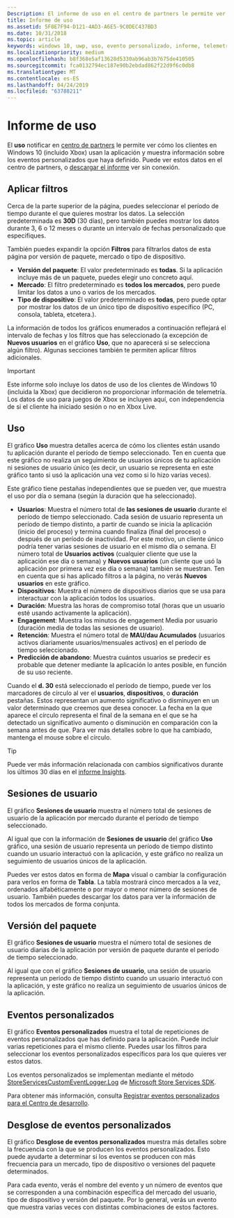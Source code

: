 ```yaml
---
Description: El informe de uso en el centro de partners le permite ver cómo los clientes usan la aplicación.
title: Informe de uso
ms.assetid: 5F0E7F94-D121-4AD3-A6E5-9C0DEC437BD3
ms.date: 10/31/2018
ms.topic: article
keywords: windows 10, uwp, uso, evento personalizado, informe, telemetría, sesiones de usuario
ms.localizationpriority: medium
ms.openlocfilehash: b8f368e5af13628d5330ab96ab3b7675de410505
ms.sourcegitcommit: fca0132794ec187e90b2ebdad862f22d9f6c0db8
ms.translationtype: MT
ms.contentlocale: es-ES
ms.lasthandoff: 04/24/2019
ms.locfileid: "63788211"
---
```

# <a name="usage-report"></a>Informe de uso


El **uso** notificar en [centro de partners](https://partner.microsoft.com/dashboard) le permite ver cómo los clientes en Windows 10 (incluido Xbox) usan la aplicación y muestra información sobre los eventos personalizados que haya definido. Puede ver estos datos en el centro de partners, o [descargar el informe](download-analytic-reports.md) ver sin conexión.


## <a name="apply-filters"></a>Aplicar filtros

Cerca de la parte superior de la página, puedes seleccionar el período de tiempo durante el que quieres mostrar los datos. La selección predeterminada es **30D** (30 días), pero también puedes mostrar los datos durante 3, 6 o 12 meses o durante un intervalo de fechas personalizado que especifiques.

También puedes expandir la opción **Filtros** para filtrarlos datos de esta página por versión de paquete, mercado o tipo de dispositivo.

-   **Versión del paquete**: El valor predeterminado es **todas**. Si la aplicación incluye más de un paquete, puedes elegir uno concreto aquí.
-   **Mercado**: El filtro predeterminado es **todos los mercados**, pero puede limitar los datos a uno o varios de los mercados.
-   **Tipo de dispositivo**: El valor predeterminado es **todas**, pero puede optar por mostrar los datos de un único tipo de dispositivo específico (PC, consola, tableta, etcetera.).

La información de todos los gráficos enumerados a continuación reflejará el intervalo de fechas y los filtros que has seleccionado (a excepción de **Nuevos usuarios** en el gráfico **Uso**, que no aparecerá si se selecciona algún filtro). Algunas secciones también te permiten aplicar filtros adicionales.

> [!IMPORTANT]
> Este informe solo incluye los datos de uso de los clientes de Windows 10 (incluida la Xbox) que decidieron no proporcionar información de telemetría. Los datos de uso para juegos de Xbox se incluyen aquí, con independencia de si el cliente ha iniciado sesión o no en Xbox Live. 


## <a name="usage"></a>Uso

El gráfico **Uso** muestra detalles acerca de cómo los clientes están usando tu aplicación durante el período de tiempo seleccionado. Ten en cuenta que este gráfico no realiza un seguimiento de usuarios únicos de tu aplicación ni sesiones de usuario único (es decir, un usuario se representa en este gráfico tanto si usó la aplicación una vez como si lo hizo varias veces).

Este gráfico tiene pestañas independientes que se pueden ver, que muestra el uso por día o semana (según la duración que ha seleccionado).

- **Usuarios**: Muestra el número total de **las sesiones de usuario** durante el período de tiempo seleccionado. Cada sesión de usuario representa un período de tiempo distinto, a partir de cuando se inicia la aplicación (inicio del proceso) y termina cuando finaliza (final del proceso) o después de un período de inactividad. Por este motivo, un cliente único podría tener varias sesiones de usuario en el mismo día o semana. El número total de **Usuarios activos** (cualquier cliente que use la aplicación ese día o semana) y **Nuevos usuarios** (un cliente que usó la aplicación por primera vez ese día o semana) también se muestran. Ten en cuenta que si has aplicado filtros a la página, no verás **Nuevos usuarios** en este gráfico.
- **Dispositivos**: Muestra el número de dispositivos diarios que se usa para interactuar con la aplicación todos los usuarios.
- **Duración**: Muestra las horas de compromiso total (horas que un usuario esté usando activamente la aplicación).
- **Engagement**: Muestra los minutos de engagement Media por usuario (duración media de todas las sesiones de usuario). 
- **Retención**: Muestra el número total de **MAU/dau Acumulados** (usuarios activos diariamente usuarios/mensuales activos) en el período de tiempo seleccionado.
- **Predicción de abandono**: Muestra cuántos usuarios se predecir es probable que detener mediante la aplicación lo antes posible, en función de su uso reciente.

Cuando el **d. 30** está seleccionado el período de tiempo, puede ver los marcadores de círculo al ver el **usuarios**, **dispositivos**, o **duración** pestañas. Estos representan un aumento significativo o disminuyen en un valor determinado que creemos que desea conocer. La fecha en la que aparece el círculo representa el final de la semana en el que se ha detectado un significativo aumento o disminución en comparación con la semana antes de que. Para ver más detalles sobre lo que ha cambiado, mantenga el mouse sobre el círculo.  

> [!TIP]
> Puede ver más información relacionada con cambios significativos durante los últimos 30 días en el [informe Insights](insights-report.md).


## <a name="user-sessions"></a>Sesiones de usuario

El gráfico **Sesiones de usuario** muestra el número total de sesiones de usuario de la aplicación por mercado durante el período de tiempo seleccionado.

Al igual que con la información de **Sesiones de usuario** del gráfico **Uso** gráfico, una sesión de usuario representa un período de tiempo distinto cuando un usuario interactuó con la aplicación, y este gráfico no realiza un seguimiento de usuarios únicos de la aplicación.

Puedes ver estos datos en forma de **Mapa** visual o cambiar la configuración para verlos en forma de **Tabla**. La tabla mostrará cinco mercados a la vez, ordenados alfabéticamente o por mayor o menor número de sesiones de usuario. También puedes descargar los datos para ver la información de todos los mercados de forma conjunta.


## <a name="package-version"></a>Versión del paquete

El gráfico **Sesiones de usuario** muestra el número total de sesiones de usuario diarias de la aplicación por versión de paquete durante el período de tiempo seleccionado.

Al igual que con el gráfico **Sesiones de usuario**, una sesión de usuario representa un período de tiempo distinto cuando un usuario interactuó con la aplicación, y este gráfico no realiza un seguimiento de usuarios únicos de la aplicación.


## <a name="custom-events"></a>Eventos personalizados

El gráfico **Eventos personalizados** muestra el total de repeticiones de eventos personalizados que has definido para la aplicación. Puede incluir varias repeticiones para el mismo cliente. Puedes usar los filtros para seleccionar los eventos personalizados específicos para los que quieres ver estos datos.

Los eventos personalizados se implementan mediante el método [StoreServicesCustomEventLogger.Log](https://docs.microsoft.com/en-us/uwp/api/microsoft.services.store.engagement.storeservicescustomeventlogger.log) de [Microsoft Store Services SDK](../monetize/microsoft-store-services-sdk.md).

Para obtener más información, consulta [Registrar eventos personalizados para el Centro de desarrollo](../monetize/log-custom-events-for-dev-center.md).


## <a name="custom-events-breakdown"></a>Desglose de eventos personalizados

El gráfico **Desglose de eventos personalizados** muestra más detalles sobre la frecuencia con la que se producen los eventos personalizados. Esto puede ayudarte a determinar si los eventos se producen con más frecuencia para un mercado, tipo de dispositivo o versiones del paquete determinados.

Para cada evento, verás el nombre del evento y un número de eventos que se corresponden a una combinación específica del mercado del usuario, tipo de dispositivo y versión del paquete. Por lo general, verás un evento que muestra varias veces con distintas combinaciones de estos factores. 




 
